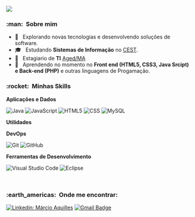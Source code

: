 
![](https://komarev.com/ghpvc/?username=VanessaSwerts&color=006bed)

<h3> :man: &nbsp;Sobre mim </h3>

- 🤔 &nbsp; Explorando novas tecnologias e desenvolvendo soluções de software.
- 🎓 &nbsp; Estudando **Sistemas de Informação** no <a href="https://www.cest.edu.br/">CEST</a>.
- 💼 &nbsp; Estagiario de **TI** <a href="https://www.aged.ma.gov.br/">Aged/MA</a>
- 🌱 &nbsp; Aprendendo no momento no **Front end (HTML5, CSS3, Java Srcipt) e Back-end (PHP)** e outras linguagens de Progamação.

<h3> :rocket: &nbsp;Minhas Skills </h3>

**Aplicações e Dados**

  ![Java](https://img.shields.io/badge/-Java-333333?style=flat&logo=Java&logoColor=007396)
  ![JavaScript](https://img.shields.io/badge/-JavaScript-333333?style=flat&logo=javascript)
  ![HTML5](https://img.shields.io/badge/-HTML5-333333?style=flat&logo=HTML5)
  ![CSS](https://img.shields.io/badge/-CSS-333333?style=flat&logo=CSS3&logoColor=1572B6)
  ![MySQL](https://img.shields.io/badge/-MySQL-333333?style=flat&logo=mysql)

**Utilidades**

  
**DevOps**

  ![Git](https://img.shields.io/badge/-Git-333333?style=flat&logo=git)
  ![GitHub](https://img.shields.io/badge/-GitHub-333333?style=flat&logo=github)

**Ferramentas de Desenvolvimento**

  ![Visual Studio Code](https://img.shields.io/badge/-Visual%20Studio%20Code-333333?style=flat&logo=visual-studio-code&logoColor=007ACC)
  ![Eclipse](https://img.shields.io/badge/-Eclipse-333333?style=flat&logo=eclipse-ide&logoColor=2C2255)

<br/>

<h3> :earth_americas: &nbsp;Onde me encontrar: </h3> 

[![Linkedin: Márcio Aquilles](https://img.shields.io/badge/-marcioaquilles-blue?style=flat-square&logo=Linkedin&logoColor=white&link=https://www.linkedin.com/in/marcioaquilles/)](https://www.linkedin.com/in/marcioaquilles/)
[![Gmail Badge](https://img.shields.io/badge/-marcioaquilles@gmail.com-006bed?style=flat-square&logo=Gmail&logoColor=white&link=mailto:marcioaquilles@gmail.com)](mailto:marcioaquilles@gmail.com)


